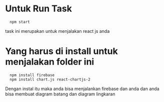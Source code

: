 # Untuk Run Task
```
  npm start
```
task ini merupakan untuk menjalakan react js anda 

# Yang harus di install untuk menjalakan folder ini
```
  npm install firebase
  npm install chart.js react-chartjs-2
```
Dengan instal itu maka anda bisa menjalankan firebase dan anda dan anda bisa membuat diagram batang dan diagram lingkaran
